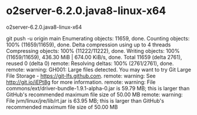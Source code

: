 # o2server-6.2.0.java8-linux-x64
o2server-6.2.0.java8-linux-x64

git push -u origin main
Enumerating objects: 11659, done.
Counting objects: 100% (11659/11659), done.
Delta compression using up to 4 threads
Compressing objects: 100% (11222/11222), done.
Writing objects: 100% (11659/11659), 436.30 MiB | 674.00 KiB/s, done.
Total 11659 (delta 2761), reused 0 (delta 0)
remote: Resolving deltas: 100% (2761/2761), done.
remote: warning: GH001: Large files detected. You may want to try Git Large File Storage - https://git-lfs.github.com.
remote: warning: See http://git.io/iEPt8g for more information.
remote: warning: File commons/ext/driver-bundle-1.9.1-alpha-0.jar is 59.79 MB; this is larger than GitHub's recommended maximum file size of 50.00 MB
remote: warning: File jvm/linux/jre/lib/rt.jar is 63.95 MB; this is larger than GitHub's recommended maximum file size of 50.00 MB
